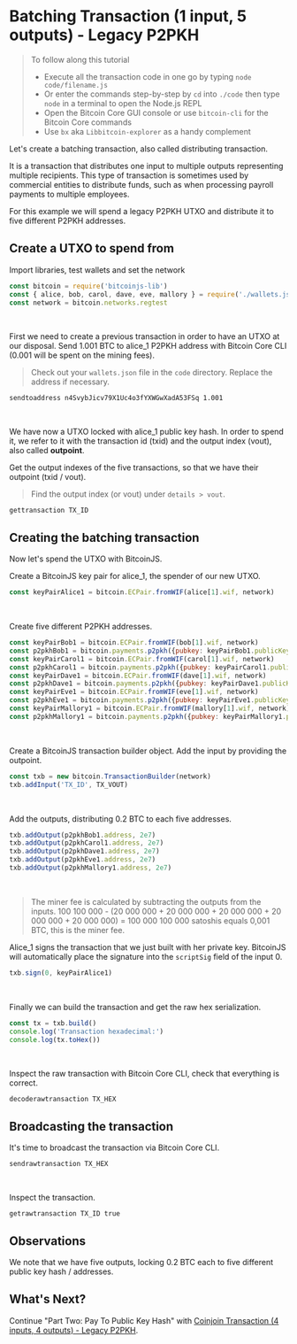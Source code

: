 # Batching Transaction \(1 input, 5 outputs\) - Legacy P2PKH

> To follow along this tutorial
>
> * Execute all the transaction code in one go by typing `node code/filename.js`   
> * Or enter the commands step-by-step by `cd` into `./code` then type `node` in a terminal to open the Node.js REPL   
> * Open the Bitcoin Core GUI console or use `bitcoin-cli` for the Bitcoin Core commands
> * Use `bx` aka `Libbitcoin-explorer` as a handy complement

Let's create a batching transaction, also called distributing transaction.

It is a transaction that distributes one input to multiple outputs representing multiple recipients. This type of transaction is sometimes used by commercial entities to distribute funds, such as when processing payroll payments to multiple employees.

For this example we will spend a legacy P2PKH UTXO and distribute it to five different P2PKH addresses.

## Create a UTXO to spend from

Import libraries, test wallets and set the network
```javascript
const bitcoin = require('bitcoinjs-lib')
const { alice, bob, carol, dave, eve, mallory } = require('./wallets.json')
const network = bitcoin.networks.regtest
```
&nbsp;

First we need to create a previous transaction in order to have an UTXO at our disposal. Send 1.001 BTC to alice\_1 P2PKH address with Bitcoin Core CLI \(0.001 will be spent on the mining fees\).
> Check out your `wallets.json` file in the `code` directory. Replace the address if necessary.
```shell
sendtoaddress n4SvybJicv79X1Uc4o3fYXWGwXadA53FSq 1.001
```
&nbsp;

We have now a UTXO locked with alice\_1 public key hash. In order to spend it, we refer to it with the transaction id \(txid\) and the output index \(vout\), also called **outpoint**.

Get the output indexes of the five transactions, so that we have their outpoint \(txid / vout\).
> Find the output index \(or vout\) under `details > vout`.
```shell
gettransaction TX_ID
```

## Creating the batching transaction

Now let's spend the UTXO with BitcoinJS.

Create a BitcoinJS key pair for alice\_1, the spender of our new UTXO.
```javascript
const keyPairAlice1 = bitcoin.ECPair.fromWIF(alice[1].wif, network)
```
&nbsp;

Create five different P2PKH addresses.
```javascript
const keyPairBob1 = bitcoin.ECPair.fromWIF(bob[1].wif, network)
const p2pkhBob1 = bitcoin.payments.p2pkh({pubkey: keyPairBob1.publicKey, network})
const keyPairCarol1 = bitcoin.ECPair.fromWIF(carol[1].wif, network)
const p2pkhCarol1 = bitcoin.payments.p2pkh({pubkey: keyPairCarol1.publicKey, network})
const keyPairDave1 = bitcoin.ECPair.fromWIF(dave[1].wif, network)
const p2pkhDave1 = bitcoin.payments.p2pkh({pubkey: keyPairDave1.publicKey, network})
const keyPairEve1 = bitcoin.ECPair.fromWIF(eve[1].wif, network)
const p2pkhEve1 = bitcoin.payments.p2pkh({pubkey: keyPairEve1.publicKey, network})
const keyPairMallory1 = bitcoin.ECPair.fromWIF(mallory[1].wif, network)
const p2pkhMallory1 = bitcoin.payments.p2pkh({pubkey: keyPairMallory1.publicKey, network})
```
&nbsp;

Create a BitcoinJS transaction builder object. Add the input by providing the outpoint.
```javascript
const txb = new bitcoin.TransactionBuilder(network)
txb.addInput('TX_ID', TX_VOUT)
```
&nbsp;

Add the outputs, distributing 0.2 BTC to each five addresses.
```javascript
txb.addOutput(p2pkhBob1.address, 2e7)
txb.addOutput(p2pkhCarol1.address, 2e7) 
txb.addOutput(p2pkhDave1.address, 2e7)
txb.addOutput(p2pkhEve1.address, 2e7)
txb.addOutput(p2pkhMallory1.address, 2e7)
```
&nbsp;

> The miner fee is calculated by subtracting the outputs from the inputs. 100 100 000 - \(20 000 000 + 20 000 000 + 20 000 000 + 20 000 000 + 20 000 000\) = 100 000 100 000 satoshis equals 0,001 BTC, this is the miner fee.
&nbsp;

Alice\_1 signs the transaction that we just built with her private key. BitcoinJS will automatically place the signature into the `scriptSig` field of the input 0.
```javascript
txb.sign(0, keyPairAlice1)
```
&nbsp;

Finally we can build the transaction and get the raw hex serialization.
```javascript
const tx = txb.build()
console.log('Transaction hexadecimal:')
console.log(tx.toHex())
```
&nbsp;

Inspect the raw transaction with Bitcoin Core CLI, check that everything is correct.
```shell
decoderawtransaction TX_HEX
```

## Broadcasting the transaction

It's time to broadcast the transaction via Bitcoin Core CLI.
```shell
sendrawtransaction TX_HEX  
```  
&nbsp;

Inspect the transaction.
```shell
getrawtransaction TX_ID true
```

## Observations

We note that we have five outputs, locking 0.2 BTC each to five different public key hash / addresses.

## What's Next?

Continue "Part Two: Pay To Public Key Hash" with [Coinjoin Transaction \(4 inputs, 4 outputs\) - Legacy P2PKH](p2pkh_coinjoin_tx_4_4.md).

